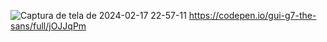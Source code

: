 ![Captura de tela de 2024-02-17 22-57-11](https://github.com/gui-g7/MonthCalendar/assets/142618163/d4ce3d18-28a5-400c-8444-73223708d47e)
https://codepen.io/gui-g7-the-sans/full/jOJJqPm
